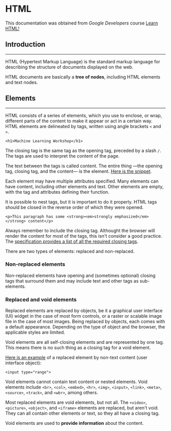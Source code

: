 # HTML
This documentation was obtained from *Google Developers* course [Learn HTML!](https://web.dev/learn/html/overview/)

## Introduction
---

HTML (Hypertext Markup Language) is the standard markup language for describing the structure of documents displayed on the web.

HTML documents are basically a **tree of nodes**, including HTML elements and text nodes.

## Elements
---
HTML consists of a series of elements, which you use to enclose, or wrap, different parts of the content to make it appear or act in a certain way. HTML elements are delineated by tags, written using angle brackets <code><</code> and <code>></code>.

~~~
<h1>Machine Learning Workshop</h1>
~~~

The closing tag is the same tag as the opening tag, preceded by a slash <code>/</code>. The tags are used to interpret the content of the page.

The text between the tags is called content. The entire thing —the opening tag, closing tag, and the content— is the element. [Here is the snippet](/index.html).

Each element may have multiple attributes specified. Many elements can have content, including other elements and text. Other elements are empty, with the tag and attributes defining their function.

It is possible to nest tags, but it is important to do it properly. HTML tags should be closed in the reverse order of which they were opened.

~~~
<p>This paragraph has some <strong><em>strongly emphasized</em></strong> content</p>
~~~

Always remember to include the closing tag. Althought the browser will render the content for most of the tags, this isn't consider a good practice.
The [specification provides a list of all the required closing tags](https://html.spec.whatwg.org/multipage/syntax.html#syntax-tag-omission).

There are two types of elements: replaced and non-replaced.

### Non-replaced elements

Non-replaced elements have opening and (sometimes optional) closing tags that surround them and may include text and other tags as sub-elements.

### Replaced and void elements

Replaced elements are replaced by objects, be it a graphical user interface (UI) widget in the case of most form controls, or a raster or scalable image file in the case of most images. Being replaced by objects, each comes with a default appearance. Depending on the type of object and the browser, the applicable styles are limited.

Void elements are all self-closing elements and are represented by one tag. This means there is no such thing as a closing tag for a void element.

[Here is an example](/index.html) of a replaced element by non-text content (user interface object):

~~~
<input type="range">
~~~

Void elements cannot contain text content or nested elements. Void elements include <code>&lt;br&gt;</code>, <code>&lt;col&gt;</code>, <code>&lt;embed&gt;</code>, <code>&lt;hr&gt;</code>, <code>&lt;img&gt;</code>, <code>&lt;input&gt;</code>, <code>&lt;link&gt;</code>, <code>&lt;meta&gt;</code>, <code>&lt;source&gt;</code>, <code>&lt;track&gt;</code>, and <code>&lt;wbr&gt;</code>, among others.

Most replaced elements are void elements, but not all. The <code>&lt;video&gt;</code>, <code>&lt;picture&gt;</code>, <code>&lt;object&gt;</code>, and <code>&lt;iframe&gt;</code> elements are replaced, but aren't void. They can all contain other elements or text, so they all have a closing tag.

Void elements are used to **provide information** about the content.
